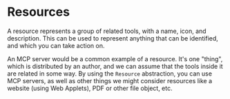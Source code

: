 # Resources

A resource represents a group of related tools, with a name, icon, and description. This can be used to represent anything that can be identified, and which you can take action on.

An MCP server would be a common example of a resource. It's one "thing", which is distributed by an author, and we can assume that the tools inside it are related in some way. By using the `Resource` abstraction, you can use MCP servers, as well as other things we might consider resources like a website (using Web Applets), PDF or other file object, etc.
